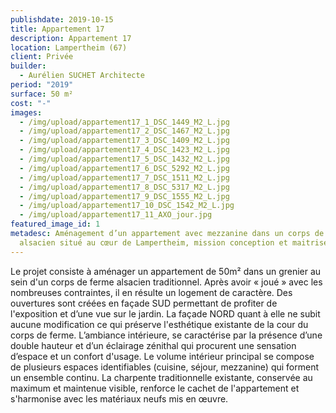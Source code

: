 ```yaml
---
publishdate: 2019-10-15
title: Appartement 17
description: Appartement 17
location: Lampertheim (67)
client: Privée
builder:
  - Aurélien SUCHET Architecte
period: "2019"
surface: 50 m²
cost: "-"
images:
  - /img/upload/appartement17_1_DSC_1449_M2_L.jpg
  - /img/upload/appartement17_2_DSC_1467_M2_L.jpg
  - /img/upload/appartement17_3_DSC_1409_M2_L.jpg
  - /img/upload/appartement17_4_DSC_1423_M2_L.jpg
  - /img/upload/appartement17_5_DSC_1432_M2_L.jpg
  - /img/upload/appartement17_6_DSC_5292_M2_L.jpg
  - /img/upload/appartement17_7_DSC_1511_M2_L.jpg
  - /img/upload/appartement17_8_DSC_5317_M2_L.jpg
  - /img/upload/appartement17_9_DSC_1555_M2_L.jpg
  - /img/upload/appartement17_10_DSC_1542_M2_L.jpg
  - /img/upload/appartement17_11_AXO_jour.jpg
featured_image_id: 1
metadesc: Aménagement d’un appartement avec mezzanine dans un corps de ferme
  alsacien situé au cœur de Lampertheim, mission conception et maitrise d’œuvre.
---
```

Le projet consiste à aménager un appartement de 50m² dans un grenier au sein d'un corps de ferme alsacien traditionnel. Après avoir « joué » avec les nombreuses contraintes, il en résulte un logement de caractère. Des ouvertures sont créées en façade SUD permettant de profiter de l'exposition et d’une vue sur le jardin. La façade NORD quant à elle ne subit aucune modification ce qui préserve l'esthétique existante de la cour du corps de ferme. L’ambiance intérieure, se caractérise par la présence d’une double hauteur et d’un éclairage zénithal qui procurent une sensation d’espace et un confort d'usage. Le volume intérieur principal se compose de plusieurs espaces identifiables (cuisine, séjour, mezzanine) qui forment un ensemble continu. La charpente traditionnelle existante, conservée au maximum et maintenue visible, renforce le cachet de l'appartement et s'harmonise avec les matériaux neufs mis en œuvre.